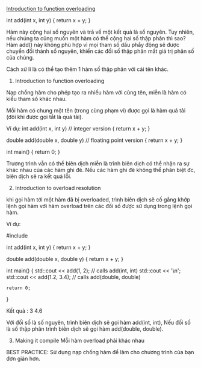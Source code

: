 [Introduction to function overloading](https://www.learncpp.com/cpp-tutorial/introduction-to-function-overloading/)

int add(int x, int y)
{
    return x + y;
}

Hàm này cộng hai số nguyên và trả về một kết quả là số nguyên. Tuy nhiên, nếu chúng ta cũng muốn một hàm có thể cộng hai số thập phân thì sao? Hàm add() này không phù hợp vì mọi tham số dấu phẩy động sẽ được chuyển đổi thành số nguyên, khiến các đối số thập phân mất giá trị phân số của chúng.

Cách xử lí là có thể tạo thêm 1 hàm số thập phân với cái tên khác.

1. Introduction to function overloading

Nạp chồng hàm cho phép tạo ra nhiều hàm với cùng tên, miễn là hàm có kiểu tham số khác nhau.

Mỗi hàm có chung một tên (trong cùng phạm vi) được gọi là hàm quá tải (đôi khi được gọi tắt là quá tải).

Ví dụ:
int add(int x, int y) // integer version
{
    return x + y;
}

double add(double x, double y) // floating point version
{
    return x + y;
}

int main()
{
    return 0;
}

Trương trình vẫn có thể biên dịch miễn là trình biên dịch có thể nhận ra sự khác nhau của các hàm ghi đè. Nếu các hàm ghi đè không thể phân biệt đc, biên dịch sẽ ra kết quả lỗi.

2. Introduction to overload resolution

khi gọi hàm tới một hàm đã bị overloaded, trình biên dịch sẽ cố gắng khớp lệnh gọi hàm với hàm overload trên các đối số được sử dụng trong lệnh gọi hàm.

Ví dụ:

#include <iostream>

int add(int x, int y)
{
    return x + y;
}

double add(double x, double y)
{
    return x + y;
}

int main()
{
    std::cout << add(1, 2); // calls add(int, int)
    std::cout << '\n';
    std::cout << add(1.2, 3.4); // calls add(double, double)

    return 0;
}

Kết quả :
3
4.6

Với đối số là số nguyên, trình biên dịch sẽ gọi hàm add(int, int), Nếu đối số là số thập phân trình biên dịch sẽ gọi hàm add(double, double).

3. Making it compile
Mỗi hàm overload phải khác nhau

BEST PRACTICE:
Sử dụng nạp chồng hàm để làm cho chương trình của bạn đơn giản hơn.